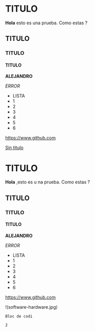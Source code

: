 # TITULO #
**Hola** 
esto es una prueba.
Como estas ?

## TITULO ##
### TITULO ###
#### TITULO #####
******ALEJANDRO******

*ERROR*


* LISTA
* 1
* 2
* 3
* 4
* 5
* 6

<https://www.github.com>

[Sin titulo](software-hardware.jpg)

# TITULO #
**Hola** 
,esto es u na prueba.
Como estas ?

## TITULO ##
### TITULO ###
#### TITULO #####
******ALEJANDRO******

*ERROR*


* LISTA
* 1
* 2
* 3
* 4
* 5
* 6

<https://www.github.com>

!(software-hardware.jpg)
~~~
Bloc de codi

2
~~~

